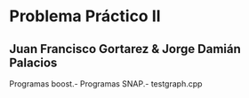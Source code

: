 Problema Práctico II
===================

Juan Francisco Gortarez & Jorge Damián Palacios
--------------------------------------------------

Programas boost.- 
Programas SNAP.- testgraph.cpp

